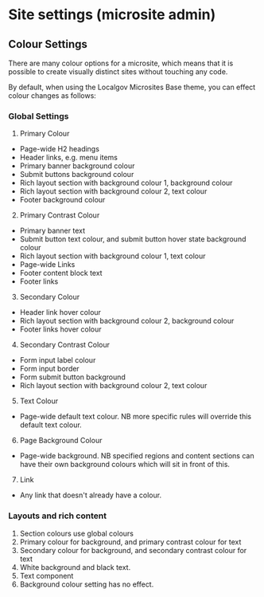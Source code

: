 # Site settings (microsite admin)


## Colour Settings

There are many colour options for a microsite, which means that it is possible to create visually distinct sites without touching any code.

By default, when using the Localgov Microsites Base theme, you can effect colour changes as follows:

### Global Settings

1. Primary Colour
  - Page-wide H2 headings
  - Header links, e.g. menu items
  - Primary banner background colour
  - Submit buttons background colour
  - Rich layout section with background colour 1, background colour
  - Rich layout section with background colour 2, text colour
  - Footer background colour

2. Primary Contrast Colour
  - Primary banner text
  - Submit button text colour, and submit button hover state background colour
  - Rich layout section with background colour 1, text colour
  - Page-wide Links
  - Footer content block text
  - Footer links

3. Secondary Colour
  - Header link hover colour
  - Rich layout section with background colour 2, background colour
  - Footer links hover colour

4. Secondary Contrast Colour
  - Form input label colour
  - Form input border
  - Form submit button background
  - Rich layout section with background colour 2, text colour

5. Text Colour
  - Page-wide default text colour. NB more specific rules will override this default text colour.

6. Page Background Colour
  - Page-wide background. NB specified regions and content sections can have their own background colours which will sit in front of this.
7. Link
  - Any link that doesn't already have a colour.

### Layouts and rich content

1. Section colours use global colours
  1. Primary colour for background, and primary contrast colour for text
  2. Secondary colour for background, and secondary contrast colour for text
  3. White background and black text.
2. Text component
  1. Background colour setting has no effect.
